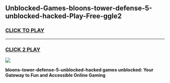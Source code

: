 
## Unblocked-Games-bloons-tower-defense-5-unblocked-hacked-Play-Free-ggle2
<h3>
<a href="https://premium76.site?title=bloons-tower-defense-5-unblocked-hacked&ref=12A">CLICK TO PLAY</a></h3>
<hr>

<h3>
<a href="https://premium76.site?title=bloons-tower-defense-5-unblocked-hacked&ref=12A">CLICK 2 PLAY</a>
  
</h3>

<a href="https://premium76.site?title=bloons-tower-defense-5-unblocked-hacked&ref=12A"><img src="https://clearcache.store/games.png"></a>


**bloons-tower-defense-5-unblocked-hacked games unblocked: Your Gateway to Fun and Accessible Online Gaming**
